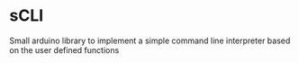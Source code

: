 # sCLI
Small arduino library to implement a simple command line interpreter based on the user defined functions
